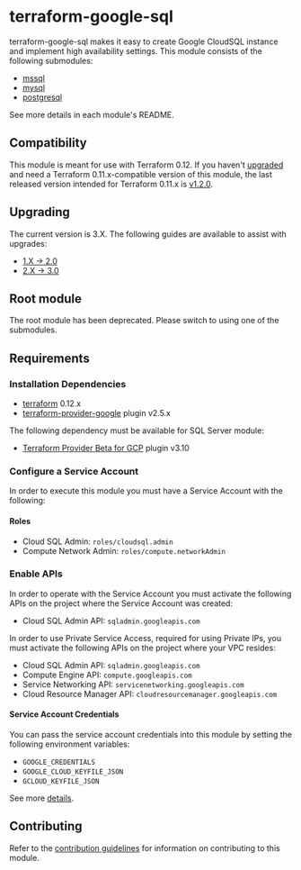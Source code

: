 # terraform-google-sql

terraform-google-sql makes it easy to create Google CloudSQL instance and implement high availability settings.
This module consists of the following submodules:

- [mssql](./modules/mssql)
- [mysql](./modules/mysql)
- [postgresql](./modules/postgresql)

See more details in each module's README.

## Compatibility

This module is meant for use with Terraform 0.12. If you haven't
[upgraded](https://www.terraform.io/upgrade-guides/0-12.html)
and need a Terraform 0.11.x-compatible version of this module, the last
released version intended for Terraform 0.11.x is
[v1.2.0](https://registry.terraform.io/modules/GoogleCloudPlatform/sql-db/google/1.2.0).

## Upgrading

The current version is 3.X. The following guides are available to assist with upgrades:

- [1.X -> 2.0](./docs/upgrading_to_sql_db_2.0.0.md)
- [2.X -> 3.0](./docs/upgrading_to_sql_db_3.0.0.md)

## Root module

The root module has been deprecated. Please switch to using one of the submodules.

## Requirements

### Installation Dependencies

- [terraform](https://www.terraform.io/downloads.html) 0.12.x
- [terraform-provider-google](https://github.com/terraform-providers/terraform-provider-google) plugin v2.5.x

The following dependency must be available for SQL Server module:

- [Terraform Provider Beta for GCP](https://github.com/terraform-providers/terraform-provider-google-beta) plugin v3.10

### Configure a Service Account

In order to execute this module you must have a Service Account with the following:

#### Roles

- Cloud SQL Admin: `roles/cloudsql.admin`
- Compute Network Admin: `roles/compute.networkAdmin`

### Enable APIs

In order to operate with the Service Account you must activate the following APIs on the project where the Service Account was created:

- Cloud SQL Admin API: `sqladmin.googleapis.com`

In order to use Private Service Access, required for using Private IPs, you must activate
the following APIs on the project where your VPC resides:

- Cloud SQL Admin API: `sqladmin.googleapis.com`
- Compute Engine API: `compute.googleapis.com`
- Service Networking API: `servicenetworking.googleapis.com`
- Cloud Resource Manager API: `cloudresourcemanager.googleapis.com`

#### Service Account Credentials

You can pass the service account credentials into this module by setting the following environment variables:

* `GOOGLE_CREDENTIALS`
* `GOOGLE_CLOUD_KEYFILE_JSON`
* `GCLOUD_KEYFILE_JSON`

See more [details](https://www.terraform.io/docs/providers/google/provider_reference.html#configuration-reference).

## Contributing

Refer to the [contribution guidelines](./CONTRIBUTING.md) for
information on contributing to this module.
